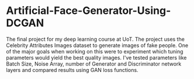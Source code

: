 # Artificial-Face-Generator-Using-DCGAN
The final project for my deep learning course at UoT. The project uses the Celebrity Attributes Images dataset to generate images of fake people. One of the major goals when working on this were to experiment which tuning parameters would yield the best quality images. I've tested parameters like Batch Size, Noise Array, number of Generator and Discriminator network layers and compared results using GAN loss functions.
